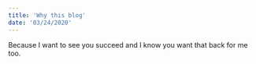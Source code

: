 ```yaml
---
title: 'Why this blog'
date: '03/24/2020'
---
```

Because I want to see you succeed and I know you want that back for me too.